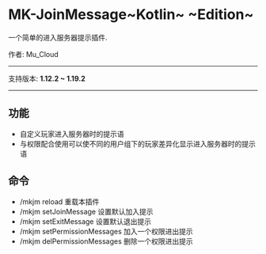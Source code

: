 # MK-JoinMessage~Kotlin~ ~Edition~
一个简单的进入服务器提示插件.

作者: Mu_Cloud

___
支持版本: __1.12.2 ~ 1.19.2__
___
## 功能
- 自定义玩家进入服务器时的提示语
- 与权限配合使用可以使不同的用户组下的玩家差异化显示进入服务器时的提示语

## 命令
- /mkjm reload				       重载本插件
- /mkjm setJoinMessage 	              设置默认加入提示
- /mkjm setExitMessage	                设置默认退出提示
- /mkjm setPermissionMessages          加入一个权限进出提示
- /mkjm delPermissionMessages          删除一个权限进出提示
